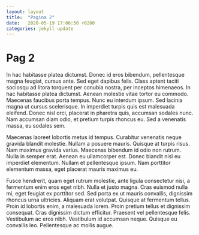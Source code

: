 ```yaml
---
layout: layout
title:  "Pagina 2"
date:   2020-05-19 17:06:50 +0200
categories: jekyll update
---
```


<h1>Pag 2</h1>
 In hac habitasse platea dictumst. Donec id eros bibendum, pellentesque magna feugiat, cursus ante. Sed eget dapibus felis. Class aptent taciti sociosqu ad litora torquent per conubia nostra, per inceptos himenaeos. In hac habitasse platea dictumst. Aenean molestie vitae tortor eu commodo. Maecenas faucibus porta tempus. Nunc eu interdum ipsum. Sed lacinia magna ut cursus scelerisque. In imperdiet turpis quis est malesuada eleifend. Donec nisl orci, placerat in pharetra quis, accumsan sodales nunc. Nam accumsan diam odio, et pretium turpis rhoncus eu. Sed a venenatis massa, eu sodales sem.

Maecenas laoreet lobortis metus id tempus. Curabitur venenatis neque gravida blandit molestie. Nullam a posuere mauris. Quisque at turpis risus. Nam maximus gravida varius. Maecenas bibendum id odio non rutrum. Nulla in semper erat. Aenean eu ullamcorper est. Donec blandit nisl eu imperdiet elementum. Nullam et pellentesque ipsum. Nam porttitor elementum massa, eget placerat mauris maximus eu.

Fusce hendrerit, quam eget rutrum molestie, ante ligula consectetur nisi, a fermentum enim eros eget nibh. Nulla et justo magna. Cras euismod nulla mi, eget feugiat ex porttitor sed. Sed porta ex ut mauris convallis, dignissim rhoncus urna ultricies. Aliquam erat volutpat. Quisque at fermentum tellus. Proin id lobortis enim, a malesuada lorem. Proin pretium tellus et dignissim consequat. Cras dignissim dictum efficitur. Praesent vel pellentesque felis. Vestibulum ac eros nibh. Vestibulum id accumsan neque. Quisque eu convallis leo. Pellentesque ac mollis augue. 